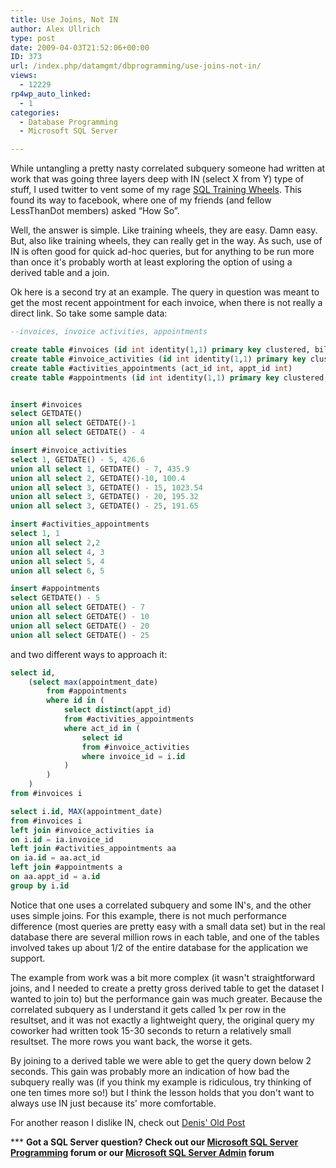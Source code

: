 ```yaml
---
title: Use Joins, Not IN
author: Alex Ullrich
type: post
date: 2009-04-03T21:52:06+00:00
ID: 373
url: /index.php/datamgmt/dbprogramming/use-joins-not-in/
views:
  - 12229
rp4wp_auto_linked:
  - 1
categories:
  - Database Programming
  - Microsoft SQL Server

---
```

While untangling a pretty nasty correlated subquery someone had written at work that was going three layers deep with IN (select X from Y) type of stuff, I used twitter to vent some of my rage [SQL Training Wheels][1]. This found its way to facebook, where one of my friends (and fellow LessThanDot members) asked “How So”.

Well, the answer is simple. Like training wheels, they are easy. Damn easy. But, also like training wheels, they can really get in the way. As such, use of IN is often good for quick ad-hoc queries, but for anything to be run more than once it's probably worth at least exploring the option of using a derived table and a join.

Ok here is a second try at an example. The query in question was meant to get the most recent appointment for each invoice, when there is not really a direct link. So take some sample data:

```sql
--invoices, invoice activities, appointments

create table #invoices (id int identity(1,1) primary key clustered, bill_date datetime)
create table #invoice_activities (id int identity(1,1) primary key clustered, invoice_id int, activity_date datetime, cost smallmoney)
create table #activities_appointments (act_id int, appt_id int)
create table #appointments (id int identity(1,1) primary key clustered, appointment_date datetime) 


insert #invoices 
select GETDATE()
union all select GETDATE()-1
union all select GETDATE() - 4

insert #invoice_activities 
select 1, GETDATE() - 5, 426.6
union all select 1, GETDATE() - 7, 435.9
union all select 2, GETDATE()-10, 100.4
union all select 3, GETDATE() - 15, 1023.54
union all select 3, GETDATE() - 20, 195.32
union all select 3, GETDATE() - 25, 191.65

insert #activities_appointments
select 1, 1
union all select 2,2
union all select 4, 3
union all select 5, 4
union all select 6, 5 

insert #appointments
select GETDATE() - 5
union all select GETDATE() - 7
union all select GETDATE() - 10
union all select GETDATE() - 20
union all select GETDATE() - 25
```

and two different ways to approach it:

```sql
select id,
	(select max(appointment_date)
		from #appointments
		where id in (
			select distinct(appt_id)
			from #activities_appointments
			where act_id in (
				select id 
				from #invoice_activities
				where invoice_id = i.id
			)
		)
	)
from #invoices i

select i.id, MAX(appointment_date)
from #invoices i
left join #invoice_activities ia
on i.id = ia.invoice_id
left join #activities_appointments aa
on ia.id = aa.act_id
left join #appointments a
on aa.appt_id = a.id
group by i.id
```

Notice that one uses a correlated subquery and some IN's, and the other uses simple joins. For this example, there is not much performance difference (most queries are pretty easy with a small data set) but in the real database there are several million rows in each table, and one of the tables involved takes up about 1/2 of the entire database for the application we support. 

The example from work was a bit more complex (it wasn't straightforward joins, and I needed to create a pretty gross derived table to get the dataset I wanted to join to) but the performance gain was much greater. Because the correlated subquery as I understand it gets called 1x per row in the resultset, and it was not exactly a lightweight query, the original query my coworker had written took 15-30 seconds to return a relatively small resultset. The more rows you want back, the worse it gets. 

By joining to a derived table we were able to get the query down below 2 seconds. This gain was probably more an indication of how bad the subquery really was (if you think my example is ridiculous, try thinking of one ten times more so!) but I think the lesson holds that you don't want to always use IN just because its' more comfortable.

For another reason I dislike IN, check out [Denis' Old Post][2]

\*** **Got a SQL Server question? Check out our [Microsoft SQL Server Programming][3] forum or our [Microsoft SQL Server Admin][4] forum**<ins></ins>

 [1]: http://twitter.com/AlexCuse/status/1447655426
 [2]: http://sqlservercode.blogspot.com/2007/04/you-should-never-use-in-in-sql-to-join.html
 [3]: http://forum.ltd.local/viewforum.php?f=17
 [4]: http://forum.ltd.local/viewforum.php?f=22